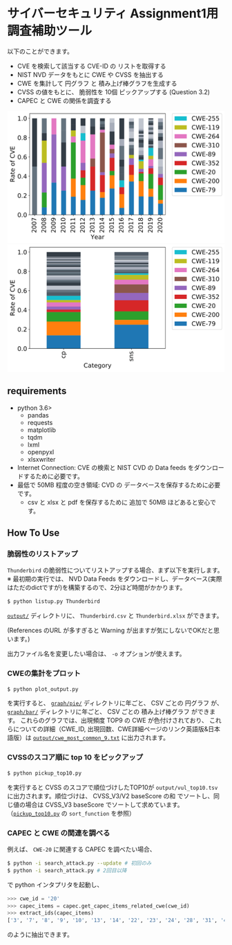 # サイバーセキュリティ Assignment1用 調査補助ツール
以下のことができます。
- CVE を検索して該当する CVE-ID の リストを取得する
- NIST NVD データをもとに CWE や CVSS を抽出する
- CWE を集計して 円グラフ と 積み上げ棒グラフを生成する
- CVSS の値をもとに、 脆弱性を 10個 ピックアップする (Question 3.2)
- CAPEC と CWE の関係を調査する

![Rate of CVE by Year](https://github.com/kamuiroeru/naist-cyber/blob/example/graph/bar/yearwise_norm_stacked.svg?raw=true)
![Rate of CVE by Category](https://github.com/kamuiroeru/naist-cyber/blob/example/graph/bar/categorywise_norm_stacked.svg?raw=true)

## requirements
- python 3.6>
    - pandas
    - requests
    - matplotlib
    - tqdm
    - lxml
    - openpyxl
    - xlsxwriter
- Internet Connection: CVE の検索と NIST CVD の Data feeds をダウンロードするために必要です。
- 最低で 50MB 程度の空き領域: CVD の データベースを保存するために必要です。
    - csv と xlsx と pdf を保存するために 追加で 50MB ほどあると安心です。

## How To Use
### 脆弱性のリストアップ
`Thunderbird` の脆弱性についてリストアップする場合、まず以下を実行します。
※ 最初期の実行では、 NVD Data Feeds をダウンロードし、データベース(実際はただのdictですが)を構築するので、2分ほど時間がかかります。

```sh
$ python listup.py Thunderbird
```

[`output/`](https://github.com/kamuiroeru/naist-cyber/tree/example/output)
ディレクトリに、 `Thunderbird.csv` と `Thunderbird.xlsx` ができます。

(References のURL が多すぎると Warning が出ますが気にしないでOKだと思います。)

出力ファイル名を変更したい場合は、 `-o` オプションが使えます。

### CWEの集計をプロット

```sh
$ python plot_output.py
```

を実行すると、 [`graph/pie/`](https://github.com/kamuiroeru/naist-cyber/tree/example/graph/pie) ディレクトリに年ごと、 CSV ごとの 円グラフ が、
[`graph/bar/`](https://github.com/kamuiroeru/naist-cyber/tree/example/graph/bar) ディレクトリに年ごと、 CSV ごとの 積み上げ棒グラフ ができます。
これらのグラフでは、出現頻度 TOP9 の CWE が色付けされており、
これらについての詳細（CWE_ID, 出現回数、CWE詳細ページのリンク英語版&日本語版）は
[`output/cwe_most_common_9.txt`](https://github.com/kamuiroeru/naist-cyber/blob/example/output/most_common9.txt) に出力されます。

### CVSSのスコア順に top 10 をピックアップ

```sh
$ python pickup_top10.py
```

を実行すると CVSS のスコアで順位づけしたTOP10が `output/vul_top10.tsv` に出力されます。順位づけは、 CVSS_V3/V2 baseScore の和 でソートし、同じ値の場合は CVSS_V3 baseScore でソートして求めています。（[`pickup_top10.py`](pickup_top10.py) の `sort_function` を参照）

### CAPEC と CWE の関連を調べる
例えば、 `CWE-20` に関連する CAPEC を調べたい場合、

```sh
$ python -i search_attack.py --update # 初回のみ
$ python -i search_attack.py # 2回目以降
```

で python インタプリタを起動し、

```python
>>> cwe_id = '20'
>>> capec_items = capec.get_capec_items_related_cwe(cwe_id)
>>> extract_ids(capec_items)
['3', '7', '8', '9', '10', '13', '14', '22', '23', '24', '28', '31', '42', '43', '45', '46', '47', '52', '53', '63', '64', '66', '67', '71', '72', '73', '78', '79', '80', '81', '83', '85', '88', '101', '104', '108', '109', '110', '120', '135', '136', '153', '182', '209', '230', '231', '250', '261', '267', '473', '588']
```

のように抽出できます。
